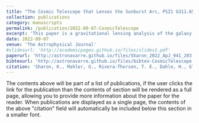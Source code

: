 ```yaml
---
title: "The Cosmic Telescope that Lenses the Sunburst Arc, PSZ1 G311.65-18.48: Strong Gravitational Lensing model and Source Plane Analysis "
collection: publications
category: manuscripts
permalink: /publication/2022-09-07-CosmicTelescope
excerpt: 'This paper is a gravitational lensing analysis of the galaxy cluster PSZ1 G311.65-18.48. This cluster lenses the one of the brightest-known lensed galaxies: The Sunburst Arc. The Sunburst Arc, as well as 14 additional lensed galaxies in the field, are identified and characterized to constrain the lensing model. Additionally, the paper argues that an unusual clump of light in the Sunburst Arc is not a transient event.'
date: 2022-09-07
venue: 'The Astrophysical Journal'
#slidesurl: 'http://academicpages.github.io/files/slides1.pdf'
paperurl: 'http://astronavarre.github.io/files/Sharon_2022_ApJ_941_203.pdf'
bibtexurl: 'http://astronavarre.github.io/files/bibtex-CosmicTelescope.bib'
citation: 'Sharon, K., Mahler, G., Rivera-Thorsen, T. E., Dahle, H., Gladders, M. D., Bayliss, M. B., Florian, M. K., Kim, K. J., Khullar, G., Mainali, R., Napier, K. A., Navarre, A., Rigby, J. R., Remolina González, J. D., & Sharma, S. (2022). The Cosmic Telescope That Lenses the Sunburst Arc, PSZ1 G311.65-18.48: Strong Gravitational Lensing Model and Source Plane Analysis. \apj, 941(2), e203. https://doi.org/10.3847/1538-4357/ac927a'
---
```

The contents above will be part of a list of publications, if the user clicks the link for the publication than the contents of section will be rendered as a full page, allowing you to provide more information about the paper for the reader. When publications are displayed as a single page, the contents of the above "citation" field will automatically be included below this section in a smaller font.
